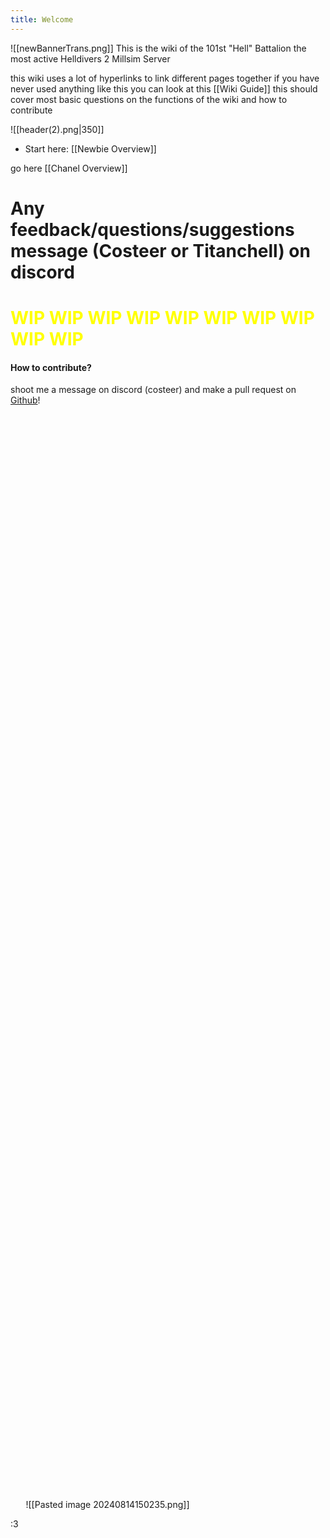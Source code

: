 ```yaml
---
title: Welcome
---
```


![[newBannerTrans.png]]
This is the wiki of the 101st "Hell" Battalion the most active Helldivers 2 Millsim Server

this wiki uses a lot of hyperlinks to link different pages together if you have never used anything like this you can look at this [[Wiki Guide]] this should cover most basic questions on the functions of the wiki and how to contribute 

![[header(2).png|350]]
- Start here: [[Newbie Overview]]

go here [[Chanel Overview]]

# Any feedback/questions/suggestions message (Costeer or Titanchell) on discord

# <span style="color:rgb(255, 255, 0)"><span style="color:F9FF21)">WIP WIP WIP WIP WIP WIP WIP WIP WIP WIP </span> </span>

#### How to contribute?
shoot me a message on discord (costeer) and make a pull request on [Github](https://github.com/Costeer/101st-Wiki)! 


⠀⠀

⠀⠀

⠀⠀

⠀⠀

⠀⠀

⠀⠀

⠀⠀

⠀⠀

⠀⠀

⠀⠀

⠀⠀

⠀⠀

⠀⠀

⠀⠀

⠀⠀

⠀⠀

⠀⠀

⠀⠀

⠀⠀

⠀⠀

⠀⠀

⠀⠀

⠀⠀

⠀⠀

⠀⠀

⠀⠀

⠀⠀

⠀⠀

⠀⠀

⠀⠀

⠀⠀

⠀⠀

⠀⠀

⠀⠀

⠀⠀

⠀⠀

⠀⠀

⠀⠀

⠀⠀

⠀⠀

⠀⠀

⠀⠀

⠀⠀

⠀⠀

⠀⠀

⠀⠀

⠀⠀

⠀⠀

⠀⠀

⠀⠀

⠀⠀

⠀⠀

⠀⠀

⠀⠀

⠀⠀

⠀⠀

⠀⠀
![[Pasted image 20240814150235.png]]

:3